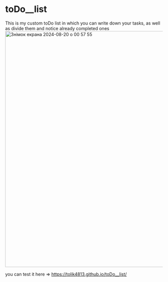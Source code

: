 # toDo__list
This is my custom toDo list 
in which you can write down your tasks, as well as divide them and notice already completed ones
<img width="754" alt="Знімок екрана 2024-08-20 о 00 57 55" src="https://github.com/user-attachments/assets/62492d90-7564-41b3-bb5d-252872dd7aeb">

you can test it here => https://tolik4813.github.io/toDo__list/
